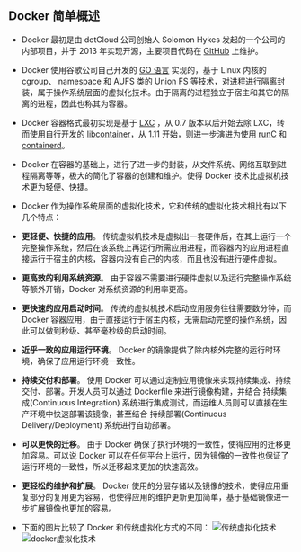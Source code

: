 ## Docker 简单概述
- Docker 最初是由 dotCloud 公司创始人 Solomon Hykes 发起的一个公司的内部项目，并于 2013 年实现开源，主要项目代码在 [GitHub](https://github.com/moby/moby) 上维护。

- Docker 使用谷歌公司自己开发的 [GO 语言](https://golang.org/) 实现的，基于 Linux 内核的 cgroup、 namespace 和 AUFS 类的 Union FS 等技术，对进程进行隔离封装，属于操作系统层面的虚拟化技术。由于隔离的进程独立于宿主和其它的隔离的进程，因此也称其为容器。

- Docker 容器格式最初实现是基于 [LXC](https://linuxcontainers.org/lxc/introduction/) ，从 0.7 版本以后开始去除 LXC，转而使用自行开发的 [libcontainer](https://github.com/docker/libcontainer)，从 1.11 开始，则进一步演进为使用 [runC](https://github.com/opencontainers/runc) 和 [containerd](https://github.com/containerd/containerd)。

- Docker 在容器的基础上，进行了进一步的封装，从文件系统、网络互联到进程隔离等等，极大的简化了容器的创建和维护。使得 Docker 技术比虚拟机技术更为轻便、快捷。

- Docker 作为操作系统层面的虚拟化技术，它和传统的虚拟化技术相比有以下几个特点：
- **更轻便、快捷的应用**。 传统虚拟机技术是虚拟出一套硬件后，在其上运行一个完整操作系统，然后在该系统上再运行所需应用进程，而容器内的应用进程直接运行于宿主的内核，容器内没有自己的内核，而且也没有进行硬件虚拟。
- **更高效的利用系统资源**。 由于容器不需要进行硬件虚拟以及运行完整操作系统等额外开销，Docker 对系统资源的利用率更高。
- **更快速的应用启动时间**。 传统的虚拟机技术启动应用服务往往需要数分钟，而 Docker 容器应用，由于直接运行于宿主内核，无需启动完整的操作系统，因此可以做到秒级、甚至毫秒级的启动时间。
- **近乎一致的应用运行环境**。 Docker 的镜像提供了除内核外完整的运行时环境，确保了应用运行环境一致性。
- **持续交付和部署**。 使用 Docker 可以通过定制应用镜像来实现持续集成、持续交付、部署。开发人员可以通过 Dockerfile 来进行镜像构建，并结合 持续集成(Continuous Integration) 系统进行集成测试，而运维人员则可以直接在生产环境中快速部署该镜像，甚至结合 持续部署(Continuous Delivery/Deployment) 系统进行自动部署。
- **可以更快的迁移**。 由于 Docker 确保了执行环境的一致性，使得应用的迁移更加容易。可以说 Docker 可以在任何平台上运行，因为镜像的一致性也保证了运行环境的一致性，所以迁移起来更加的快速高效。
- **更轻松的维护和扩展**。 Docker 使用的分层存储以及镜像的技术，使得应用重复部分的复用更为容易，也使得应用的维护更新更加简单，基于基础镜像进一步扩展镜像也更加的容易。

- 下面的图片比较了 Docker 和传统虚拟化方式的不同：
![传统虚拟化技术](https://github.com/yeaheo/hello.linux/blob/master/images/virtualization.png "传统虚拟化技术")
![docker虚拟化技术](https://github.com/yeaheo/hello.linux/blob/master/images/docker.png "docker 容器虚拟化技术")
